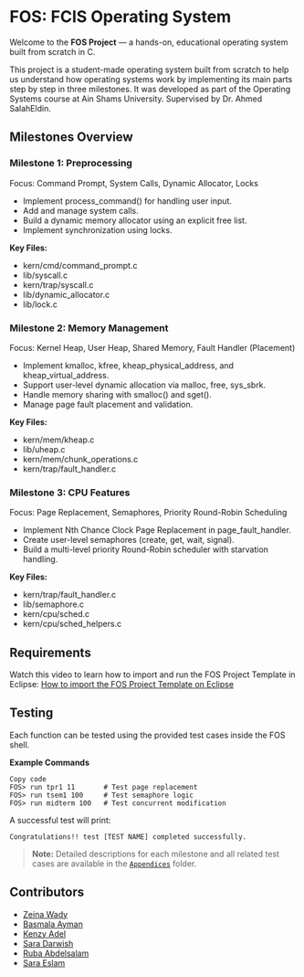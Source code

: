 # FOS: FCIS Operating System

Welcome to the **FOS Project** — a hands-on, educational operating system built from scratch in C.  

This project is a student-made operating system built from scratch to help us understand how operating systems work by implementing its main parts step by step in three milestones.
It was developed as part of the Operating Systems course at Ain Shams University.
Supervised by Dr. Ahmed SalahEldin.

## Milestones Overview
### Milestone 1: Preprocessing
Focus: Command Prompt, System Calls, Dynamic Allocator, Locks

- Implement process_command() for handling user input.
- Add and manage system calls.
- Build a dynamic memory allocator using an explicit free list.
- Implement synchronization using locks.

 **Key Files:**

- kern/cmd/command_prompt.c
- lib/syscall.c
- kern/trap/syscall.c
- lib/dynamic_allocator.c
- lib/lock.c

### Milestone 2: Memory Management
Focus: Kernel Heap, User Heap, Shared Memory, Fault Handler (Placement)

- Implement kmalloc, kfree, kheap_physical_address, and kheap_virtual_address.
- Support user-level dynamic allocation via malloc, free, sys_sbrk.
- Handle memory sharing with smalloc() and sget().
- Manage page fault placement and validation.

**Key Files:**
- kern/mem/kheap.c
- lib/uheap.c
- kern/mem/chunk_operations.c
- kern/trap/fault_handler.c

### Milestone 3: CPU Features
Focus: Page Replacement, Semaphores, Priority Round-Robin Scheduling
- Implement Nth Chance Clock Page Replacement in page_fault_handler.
- Create user-level semaphores (create, get, wait, signal).
- Build a multi-level priority Round-Robin scheduler with starvation handling.

**Key Files:**
- kern/trap/fault_handler.c
- lib/semaphore.c
- kern/cpu/sched.c
- kern/cpu/sched_helpers.c

## Requirements
Watch this video to learn how to import and run the FOS Project Template in Eclipse:
   [How to import the FOS Project Template on Eclipse](https://youtu.be/e3u9z_KPPRk?si=oFrYpuIauBwIWgvp) 

## Testing
Each function can be tested using the provided test cases inside the FOS shell.

**Example Commands**
```
Copy code
FOS> run tpr1 11       # Test page replacement
FOS> run tsem1 100     # Test semaphore logic
FOS> run midterm 100   # Test concurrent modification
```

A successful test will print:
```
Congratulations!! test [TEST NAME] completed successfully.
```

> **Note:** Detailed descriptions for each milestone and all related test cases are available in the [`Appendices`](./Appendices/) folder.

## Contributors
- [Zeina Wady](https://github.com/zeinawady)
- [Basmala Ayman](https://github.com/basmala-ayman)
- [Kenzy Adel](https://github.com/KenzyAdel)
- [Sara Darwish](https://github.com/sara-saye)
- [Ruba Abdelsalam](https://github.com/Rrr3rrr2004)
- [Sara Eslam](https://github.com/Sara-Eslam)